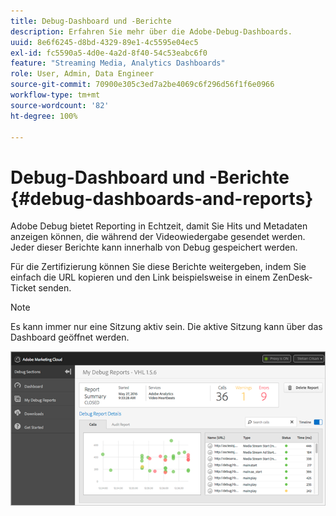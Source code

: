 ```yaml
---
title: Debug-Dashboard und -Berichte
description: Erfahren Sie mehr über die Adobe-Debug-Dashboards.
uuid: 8e6f6245-d8bd-4329-89e1-4c5595e04ec5
exl-id: fc5590a5-4d0e-4a2d-8f40-54c53eabc6f0
feature: "Streaming Media, Analytics Dashboards"
role: User, Admin, Data Engineer
source-git-commit: 70900e305c3ed7a2be4069c6f296d56f1f6e0966
workflow-type: tm+mt
source-wordcount: '82'
ht-degree: 100%

---
```


# Debug-Dashboard und -Berichte {#debug-dashboards-and-reports}

Adobe Debug bietet Reporting in Echtzeit, damit Sie Hits und Metadaten anzeigen können, die während der Videowiedergabe gesendet werden. Jeder dieser Berichte kann innerhalb von Debug gespeichert werden.

Für die Zertifizierung können Sie diese Berichte weitergeben, indem Sie einfach die URL kopieren und den Link beispielsweise in einem ZenDesk-Ticket senden.

>[!NOTE]
>
>Es kann immer nur eine Sitzung aktiv sein. Die aktive Sitzung kann über das Dashboard geöffnet werden.

![](assets/debug-dashboard.png)
